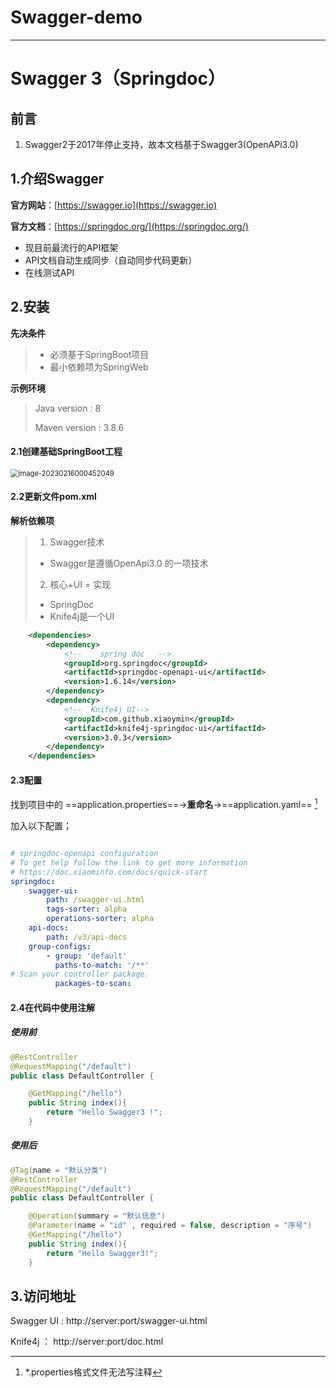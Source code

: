 # Swagger-demo
---

# Swagger 3（Springdoc）

## 前言

1. Swagger2于2017年停止支持，故本文档基于Swagger3(OpenAPi3.0)

## 1.介绍Swagger

**官方网站**：[https://swagger.io](https://swagger.io)

**官方文档**：[https://springdoc.org/](https://springdoc.org/)

- 现目前最流行的API框架
- API文档自动生成同步（自动同步代码更新）
- 在线测试API

## 2.安装

**先决条件**

> - 必须基于SpringBoot项目
> - 最小依赖项为SpringWeb

**示例环境**

> Java version : 8
>
>  Maven version : 3.8.6

#### 2.1创建基础SpringBoot工程

<img src="https://onebottle-1312477531.cos.ap-chengdu.myqcloud.com/202302160004177.png" alt="image-20230216000452049" style="zoom:80%;" />

#### 2.2更新文件pom.xml

**解析依赖项**

> 1. Swagger技术
>
> - Swagger是遵循OpenApi3.0 的一项技术
>
> 2. 核心+UI = 实现
>
> - SpringDoc
> - Knife4j是一个UI

```xml
	<dependencies>
        <dependency>
			<!--    spring doc   -->
            <groupId>org.springdoc</groupId>
            <artifactId>springdoc-openapi-ui</artifactId>
            <version>1.6.14</version>
        </dependency>
        <dependency>
            <!--  Knife4j UI-->
            <groupId>com.github.xiaoymin</groupId>
            <artifactId>knife4j-springdoc-ui</artifactId>
            <version>3.0.3</version>
        </dependency>
    </dependencies>
```

#### 2.3配置

找到项目中的 ==application.properties==->**重命名**->==application.yaml== [^1]

[^1]: *.properties格式文件无法写注释

加入以下配置；

```yaml

# springdoc-openapi configuration
# To get help follow the link to get more information
# https://doc.xiaominfo.com/docs/quick-start
springdoc:
    swagger-ui:
        path: /swagger-ui.html
        tags-sorter: alpha
        operations-sorter: alpha
    api-docs:
        path: /v3/api-docs
    group-configs:
        - group: 'default'
          paths-to-match: '/**'
# Scan your controller package.
          packages-to-scan:
```

#### 2.4在代码中使用注解

##### 使用前

```java
@RestController
@RequestMapping("/default")
public class DefaultController {

    @GetMapping("/hello")
    public String index(){
        return "Hello Swagger3 !";
    }
```

##### 使用后

```java
@Tag(name = "默认分类")
@RestController
@RequestMapping("/default")
public class DefaultController {

    @Operation(summary = "默认信息")
    @Parameter(name = "id" , required = false, description = "序号")
    @GetMapping("/hello")
    public String index(){
        return "Hello Swagger3!";
    }
```

## 3.访问地址

Swagger UI : http://server:port/swagger-ui.html

Knife4j  ： http://server:port/doc.html
